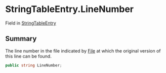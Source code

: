 # StringTableEntry.LineNumber

Field in [StringTableEntry](/docs/api/csharp/yarn.unity.stringtableentry.md)

## Summary


The line number in the file indicated by  <a href="yarn.unity.stringtableentry.file.md">File</a>  at which
the original version of this line can be found.


```csharp
public string LineNumber;
```

